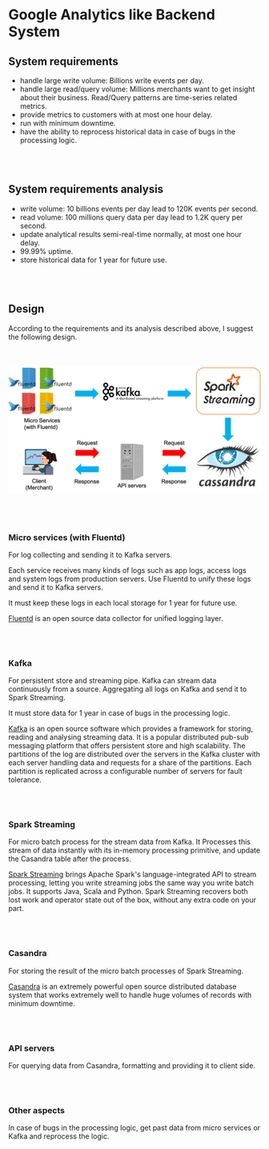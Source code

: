 # Google Analytics like Backend System
## System requirements
- handle large write volume: Billions write events per day.
- handle large read/query volume: Millions merchants want to get insight about their business. Read/Query patterns are time-series related metrics.
- provide metrics to customers with at most one hour delay.
- run with minimum downtime.
- have the ability to reprocess historical data in case of bugs in the processing logic.

<br></br>
## System requirements analysis
- write volume: 10 billions events per day lead to 120K events per second.
- read volume: 100 millions query data per day lead to 1.2K query per second.
- update analytical results semi-real-time normally, at most one hour delay.
- 99.99% uptime.
- store historical data for 1 year for future use.

<br></br>
## Design
According to the requirements and its analysis described above, I suggest the following design.
<br></br>
<br></br>
![diagram](./task2-pic.png)
<br></br>
<br></br>


### Micro services (with Fluentd)
For log collecting and sending it to Kafka servers.

Each service receives many kinds of logs such as app logs, access logs and system logs from production servers.
Use Fluentd to unify these logs and send it to Kafka servers.

It must keep these logs in each local storage for 1 year for future use.

[Fluentd](https://www.fluentd.org/) is an open source data collector for unified logging layer.

<br></br>
### Kafka
For persistent store and streaming pipe. Kafka can stream data continuously from a source. Aggregating all logs on Kafka and send it to Spark Streaming.

It must store data for 1 year in case of bugs in the processing logic.

[Kafka](https://kafka.apache.org/) is an open source software which provides a framework for storing, reading and analysing streaming data. It is a popular distributed pub-sub messaging platform that offers persistent store and high scalability. 
The partitions of the log are distributed over the servers in the Kafka cluster with each server handling data and requests for a share of the partitions. Each partition is replicated across a configurable number of servers for fault tolerance.


<br></br>
### Spark Streaming
For micro batch process for the stream data from Kafka. It Processes this stream of data instantly with its in-memory processing primitive, and update the Casandra table after the process.

[Spark Streaming](https://spark.apache.org/streaming/) brings Apache Spark's language-integrated API to stream processing, letting you write streaming jobs the same way you write batch jobs. It supports Java, Scala and Python.
Spark Streaming recovers both lost work and operator state out of the box, without any extra code on your part.

<br></br>
### Casandra
For storing the result of the micro batch processes of Spark Streaming.

[Casandra](http://cassandra.apache.org/) is an extremely powerful open source distributed database system that works extremely well to handle huge volumes of records with minimum downtime. 

<br></br>
### API servers
For querying data from Casandra, formatting and providing it to client side.

<br></br>
### Other aspects
In case of bugs in the processing logic, get past data from micro services or Kafka and reprocess the logic.